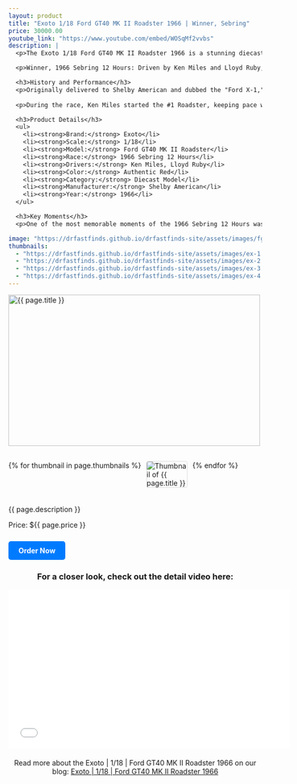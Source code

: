 ```yaml
---
layout: product
title: "Exoto 1/18 Ford GT40 MK II Roadster 1966 | Winner, Sebring"
price: 30000.00
youtube_link: "https://www.youtube.com/embed/WOSqMf2vvbs"
description: |
  <p>The Exoto 1/18 Ford GT40 MK II Roadster 1966 is a stunning diecast model that celebrates the iconic Ford GT40, known for its legendary performance and triumph at the Sebring 12 Hours. This meticulously crafted model is a collector's dream, featuring exceptional detail and accuracy that captures the essence of the original race car.</p>

  <p>Winner, 1966 Sebring 12 Hours: Driven by Ken Miles and Lloyd Ruby, the Ford GT40 MK II Roadster took a surprising victory at the 1966 Sebring 12 Hours. The car, previously known as the Ford X-1, was converted to Mk II specifications by Kar Kraft for Shelby American. After testing several transmissions in early practice sessions, the car finally found success with a standard gearbox, leading it to a legendary win.</p>

  <h3>History and Performance</h3>
  <p>Originally delivered to Shelby American and dubbed the "Ford X-1," the GT40 Roadster was lighter than its coupe counterpart while retaining the same powerful 7-liter V8 engine. In the 1966 Sebring race, the roadster held its own against Ferrari's 330P3, with Miles and Ruby taking it easy during qualifying but still achieving the fifth fastest time.</p>
  
  <p>During the race, Ken Miles started the #1 Roadster, keeping pace with the Ferrari until his Ford teammate, Dan Gurney, suffered engine failure just a quarter-mile from the finish line. Miles took advantage of the opportunity, crossing the line in first place and claiming victory in what would be the GT40 Roadster's first and last race.</p>

  <h3>Product Details</h3>
  <ul>
    <li><strong>Brand:</strong> Exoto</li>
    <li><strong>Scale:</strong> 1/18</li>
    <li><strong>Model:</strong> Ford GT40 MK II Roadster</li>
    <li><strong>Race:</strong> 1966 Sebring 12 Hours</li>
    <li><strong>Drivers:</strong> Ken Miles, Lloyd Ruby</li>
    <li><strong>Color:</strong> Authentic Red</li>
    <li><strong>Category:</strong> Diecast Model</li>
    <li><strong>Manufacturer:</strong> Shelby American</li>
    <li><strong>Year:</strong> 1966</li>
  </ul>

  <h3>Key Moments</h3>
  <p>One of the most memorable moments of the 1966 Sebring 12 Hours was the dramatic finish when Gurney's engine seized, allowing the Ford GT40 MK II Roadster to swoop in and take the victory. This marked a remarkable moment in Ford's racing history, further cementing the GT40's legacy in motorsport.</p>

image: "https://drfastfinds.github.io/drfastfinds-site/assets/images/fgt.jpg"
thumbnails:
  - "https://drfastfinds.github.io/drfastfinds-site/assets/images/ex-1.jpg"
  - "https://drfastfinds.github.io/drfastfinds-site/assets/images/ex-2.jpg"
  - "https://drfastfinds.github.io/drfastfinds-site/assets/images/ex-3.jpg"
  - "https://drfastfinds.github.io/drfastfinds-site/assets/images/ex-4.jpg"
---
```


<div class="product-detail">
    <div class="product-image-box">
        <img class="main-image" src="{{ page.image }}" alt="{{ page.title }}">
    </div>
    <div class="thumbnail-carousel">
        {% for thumbnail in page.thumbnails %}
        <img class="thumbnail" src="{{ thumbnail }}" alt="Thumbnail of {{ page.title }}">
        {% endfor %}
    </div>
    <div class="product-text">
        <p>{{ page.description }}</p>
        <p>Price: ${{ page.price }}</p>
        <a href="{{ site.baseurl }}/order" class="buy-now">Order Now</a>
    </div>
</div>

<div class="video-container" style="text-align: center; margin-top: 20px;">
    <h3>For a closer look, check out the detail video here:</h3>
    <iframe width="560" height="315" src="{{ page.youtube_link }}" frameborder="0" allowfullscreen></iframe>
</div>

<div style="text-align: center; margin-top: 20px;">
    <p>Read more about the Exoto | 1/18 | Ford GT40 MK II Roadster 1966 on our blog: 
        <a href="https://drfastfinds.github.io/drfastfinds-site/collectibles/diecast%20models/exoto/ford/gt40/2024/09/25/exoto-ford-gt40-mk-ii-roadster-1966.html" target="_blank">Exoto | 1/18 | Ford GT40 MK II Roadster 1966</a>
    </p>
</div>

<style>
.product-detail {
    display: flex;
    flex-direction: column; /* Changed to column */
    align-items: flex-start;
    gap: 20px;
    margin-bottom: 20px;
}

.product-image-box {
    flex-shrink: 0;
    width: 500px; 
    height: 300px; 
    overflow: hidden; 
}

.main-image {
    width: 100%; 
    height: 100%; 
    object-fit: contain; 
    display: block;
}

.thumbnail-carousel {
    margin-top: 10px; /* Reduced margin */
    display: flex;
    flex-wrap: wrap; 
    gap: 10px;
    justify-content: flex-start;
}

.thumbnail {
    max-width: 80px;
    cursor: pointer;
    border: 1px solid #ddd;
    border-radius: 4px;
}

.product-text {
    max-width: 400px;
    flex-grow: 1;
}

.video-container {
    margin-top: 20px;
}

.buy-now {
    display: inline-block;
    padding: 10px 20px;
    margin-top: 10px;
    background-color: #007bff;
    color: #fff;
    text-decoration: none;
    border-radius: 5px;
    font-weight: bold;
    text-align: center;
}

.buy-now:hover {
    background-color: #0056b3;
}
</style>

<script>
document.addEventListener('DOMContentLoaded', function() {
    const mainImage = document.querySelector('.main-image');
    const thumbnails = document.querySelectorAll('.thumbnail');

    thumbnails.forEach(thumbnail => {
        thumbnail.addEventListener('click', function() {
            mainImage.src = this.src;
        });
    });
});
</script>
